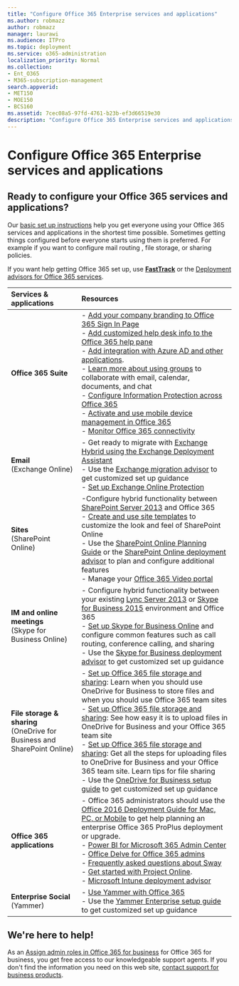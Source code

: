 ```yaml
---
title: "Configure Office 365 Enterprise services and applications"
ms.author: robmazz
author: robmazz
manager: laurawi
ms.audience: ITPro
ms.topic: deployment
ms.service: o365-administration
localization_priority: Normal
ms.collection: 
- Ent_O365
- M365-subscription-management
search.appverid:
- MET150
- MOE150
- BCS160
ms.assetid: 7cec08a5-97fd-4761-b23b-ef3d66519e30
description: "Configure Office 365 Enterprise services and applications"
---
```


# Configure Office 365 Enterprise services and applications

## Ready to configure your Office 365 services and applications?

Our [basic set up instructions](https://support.office.com/article/Set-up-Office-365-for-business-6a3a29a0-e616-4713-99d1-15eda62d04fa) help you get everyone using your Office 365 services and applications in the shortest time possible. Sometimes getting things configured before everyone starts using them is preferred. For example if you want to configure mail routing , file storage, or sharing policies. 
  
If you want help getting Office 365 set up, use **[FastTrack](https://fasttrack.microsoft.com/office)** or the [Deployment advisors for Office 365 services](deployment-advisors-for-office-365.md).
  
|**Services & applications**|**Resources**|
|:-----|:-----|
|**Office 365 Suite** |- [Add your company branding to Office 365 Sign In Page](https://support.office.com/article/Add-your-company-branding-to-Office-365-Sign-In-Page-a1229cdb-ce19-4da5-90c7-2b9b146aef0a) <br> - [Add customized help desk info to the Office 365 help pane](https://support.office.com/article/Add-customized-help-desk-info-to-the-Office-365-help-pane-9dd9b104-68f7-4d49-9a30-82561c7d79a3) <br> - [Add integration with Azure AD and other applications](https://support.office.com/article/Integrated-Apps-and-Azure-AD-for-Office-365-administrators-cb2250e3-451e-416f-bf4e-363549652c2a).  <br> - [Learn more about using groups](https://support.office.com/Article/Learn-more-about-groups-b565caa1-5c40-40ef-9915-60fdb2d97fa2) to collaborate with email, calendar, documents, and chat <br> - [Configure Information Protection across Office 365](https://technet.microsoft.com/library/dn532171.aspx) <br> - [Activate and use mobile device management in Office 365](https://support.office.microsoft.com/article/Manage-mobile-devices-in-Office-365-dd892318-bc44-4eb1-af00-9db5430be3cd) <br> - [Monitor Office 365 connectivity](monitor-connectivity.md) |
|**Email** <br> (Exchange Online) | - Get ready to migrate with [Exchange Hybrid using the Exchange Deployment Assistant](https://technet.microsoft.com/exdeploy2013)  <br> - Use the [Exchange migration advisor](https://aka.ms/office365setup) to get customized set up guidance  <br> - [Set up Exchange Online Protection](https://technet.microsoft.com/library/jj723153%28v=exchg.150%29.aspx) |
|**Sites** <br> (SharePoint Online) | -Configure hybrid functionality between [SharePoint Server 2013](https://technet.microsoft.com/library/jj838715) and Office 365 <br> - [Create and use site templates](https://support.office.com/article/Create-and-use-site-templates-60371B0F-00E0-4C49-A844-34759EBDD989) to customize the look and feel of SharePoint Online <br> - Use the [SharePoint Online Planning Guide](https://support.office.com/article/SharePoint-Online-Planning-Guide-for-Office-365-for-business-d5089cdf-3fd2-4230-acbd-20ecda2f9bb8) or the [SharePoint Online deployment advisor](https://aka.ms/spoguidance) to plan and configure additional features <br> - Manage your [Office 365 Video portal](https://support.office.com/article/Manage-your-Office-365-Video-portal-c059465b-eba9-44e1-b8c7-8ff7793ff5da) |
|**IM and online meetings** <br> (Skype for Business Online) | - Configure hybrid functionality between your existing [Lync Server 2013](https://technet.microsoft.com/library/jj204805) or [Skype for Business 2015](https://technet.microsoft.com/library/jj205403) environment and Office 365  <br> - [Set up Skype for Business Online](https://support.office.com/article/Set-up-Skype-for-Business-Online-40296968-e779-4259-980b-c2de1c044c6e) and configure common features such as call routing, conference calling, and sharing  <br> - Use the [Skype for Business deployment advisor](https://aka.ms/skypeguidance) to get customized set up guidance |
| **File storage & sharing** <br> (OneDrive for Business and SharePoint Online) | - [Set up Office 365 file storage and sharing](https://support.office.com/article/7aa9cdc8-2245-4218-81ee-86fa7c35f1de#BKMK_WhatDif): Learn when you should use OneDrive for Business to store files and when you should use Office 365 team sites <br> - [Set up Office 365 file storage and sharing](https://support.office.com/article/7aa9cdc8-2245-4218-81ee-86fa7c35f1de#BKMK_MoveDocsVideo): See how easy it is to upload files in OneDrive for Business and your Office 365 team site <br> - [Set up Office 365 file storage and sharing](https://support.office.com/article/7aa9cdc8-2245-4218-81ee-86fa7c35f1de#BKMK_Store): Get all the steps for uploading files to OneDrive for Business and your Office 365 team site. Learn tips for file sharing <br> - Use the [OneDrive for Business setup guide](https://aka.ms/OD4Bguidance) to get customized set up guidance |
|**Office 365 applications** | - Office 365 administrators should use the [Office 2016 Deployment Guide for Mac, PC, or Mobile](https://technet.microsoft.com/library/cc303401%28v=office.16%29.aspx) to get help planning an enterprise Office 365 ProPlus deployment or upgrade.  <br> - [Power BI for Microsoft 365 Admin Center](https://support.office.com/article/Power-BI-for-Office-365-Admin-Center-Help-5e391ecb-500c-47a3-bd0f-a6173b541044) <br> - [Office Delve for Office 365 admins](https://support.office.com/article/Office-Delve-for-Office-365-admins-54f87a42-15a4-44b4-9df0-d36287d9531b) <br> - [Frequently asked questions about Sway](https://support.office.com/article/446380fa-25bf-47b2-996c-e12cb2f9d075) <br> - [Get started with Project Online](https://support.office.com/article/Get-started-with-Project-Online-e3e5f64f-ada5-4f9d-a578-130b2d4e5f11).  <br> - [Microsoft Intune deployment advisor](https://aka.ms/intuneguidance) |
|**Enterprise Social** <br> (Yammer) | - [Use Yammer with Office 365](https://support.office.com/article/Plan-for-Yammer-integration-with-Office-365-4086681f-6de1-4d39-aa72-752b2af1cbd7)  <br> - Use the [Yammer Enterprise setup guide](https://aka.ms/yammerdeploy) to get customized set up guidance |
   
## We're here to help!

As an [Assign admin roles in Office 365 for business](https://support.office.com/article/eac4d046-1afd-4f1a-85fc-8219c79e1504) for Office 365 for business, you get free access to our knowledgeable support agents. If you don't find the information you need on this web site, [contact support for business products](https://support.office.com/article/32a17ca7-6fa0-4870-8a8d-e25ba4ccfd4b).